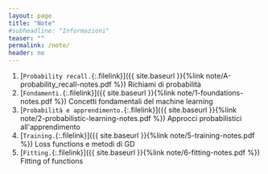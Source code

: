 ```yaml
---
layout: page
title: "Note"
#subheadline: "Informazioni"
teaser: ""
permalink: /note/
header: no
---
```


1. [`Probability recall.`{:.filelink}]({{ site.baseurl }}{%link note/A-probability_recall-notes.pdf %}) Richiami di probabilità
1. [`Fondamenti.`{:.filelink}]({{ site.baseurl }}{%link note/1-foundations-notes.pdf %}) Concetti fondamentali del machine learning
1. [`Probabilità e apprendimento.`{:.filelink}]({{ site.baseurl }}{%link note/2-probabilistic-learning-notes.pdf %}) Approcci probabilistici all'apprendimento
1. [`Training.`{:.filelink}]({{ site.baseurl }}{%link note/5-training-notes.pdf %}) Loss functions e metodi di GD
1. [`Fitting.`{:.filelink}]({{ site.baseurl }}{%link note/6-fitting-notes.pdf %}) Fitting of functions
